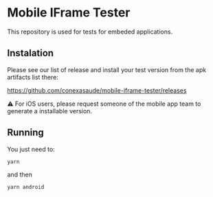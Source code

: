 # Mobile IFrame Tester

This repository is used for tests for embeded applications.

## Instalation

Please see our list of release and install your test version from the apk artifacts list there:

https://github.com/conexasaude/mobile-iframe-tester/releases

⚠️ For iOS users, please request someone of the mobile app team to generate a installable version.

## Running

You just need to:

```js
yarn
```

and then

```js
yarn android
```
